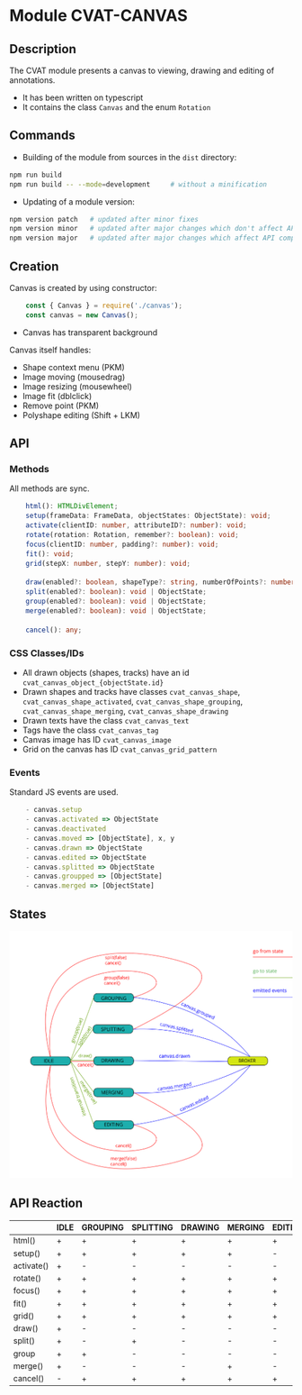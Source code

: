 # Module CVAT-CANVAS

## Description
The CVAT module presents a canvas to viewing, drawing and editing of annotations.

- It has been written on typescript
- It contains the class ```Canvas``` and the enum ```Rotation```

## Commands
- Building of the module from sources in the ```dist``` directory:

```bash
npm run build
npm run build -- --mode=development     # without a minification
```

- Updating of a module version:
```bash
npm version patch   # updated after minor fixes
npm version minor   # updated after major changes which don't affect API compatibility with previous versions
npm version major   # updated after major changes which affect API compatibility with previous versions
```

## Creation
Canvas is created by using constructor:

```js
    const { Canvas } = require('./canvas');
    const canvas = new Canvas();
```

- Canvas has transparent background

Canvas itself handles:
- Shape context menu (PKM)
- Image moving (mousedrag)
- Image resizing (mousewheel)
- Image fit (dblclick)
- Remove point (PKM)
- Polyshape editing (Shift + LKM)

## API
### Methods

All methods are sync.

```ts
    html(): HTMLDivElement;
    setup(frameData: FrameData, objectStates: ObjectState): void;
    activate(clientID: number, attributeID?: number): void;
    rotate(rotation: Rotation, remember?: boolean): void;
    focus(clientID: number, padding?: number): void;
    fit(): void;
    grid(stepX: number, stepY: number): void;

    draw(enabled?: boolean, shapeType?: string, numberOfPoints?: number, initialState?: any): void | ObjectState;
    split(enabled?: boolean): void | ObjectState;
    group(enabled?: boolean): void | ObjectState;
    merge(enabled?: boolean): void | ObjectState;

    cancel(): any;
```

### CSS Classes/IDs

- All drawn objects (shapes, tracks) have an id ```cvat_canvas_object_{objectState.id}```
- Drawn shapes and tracks have classes ```cvat_canvas_shape```,
 ```cvat_canvas_shape_activated```,
 ```cvat_canvas_shape_grouping```,
 ```cvat_canvas_shape_merging```,
 ```cvat_canvas_shape_drawing```
- Drawn texts have the class ```cvat_canvas_text```
- Tags have the class ```cvat_canvas_tag```
- Canvas image has ID ```cvat_canvas_image```
- Grid on the canvas has ID ```cvat_canvas_grid_pattern```

### Events

Standard JS events are used.
```js
    - canvas.setup
    - canvas.activated => ObjectState
    - canvas.deactivated
    - canvas.moved => [ObjectState], x, y
    - canvas.drawn => ObjectState
    - canvas.edited => ObjectState
    - canvas.splitted => ObjectState
    - canvas.groupped => [ObjectState]
    - canvas.merged => [ObjectState]
```

## States

 ![](images/states.svg)

## API Reaction

|            | IDLE | GROUPING | SPLITTING | DRAWING | MERGING | EDITING |
|------------|------|----------|-----------|---------|---------|---------|
| html()     | +    | +        | +         | +       | +       | +       |
| setup()    | +    | +        | +         | +       | +       | -       |
| activate() | +    | -        | -         | -       | -       | -       |
| rotate()   | +    | +        | +         | +       | +       | +       |
| focus()    | +    | +        | +         | +       | +       | +       |
| fit()      | +    | +        | +         | +       | +       | +       |
| grid()     | +    | +        | +         | +       | +       | +       |
| draw()     | +    | -        | -         | -       | -       | -       |
| split()    | +    | -        | +         | -       | -       | -       |
| group      | +    | +        | -         | -       | -       | -       |
| merge()    | +    | -        | -         | -       | +       | -       |
| cancel()   | -    | +        | +         | +       | +       | +       |
